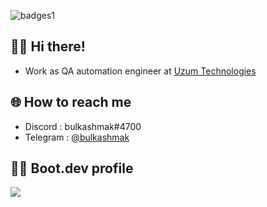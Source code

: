 ![badges1](https://img.shields.io/github/last-commit/bulkashmak/bulkashmak)
## 😶‍🌫️ Hi there!

- Work as QA automation engineer at [Uzum Technologies](https://uzum.com/)

## 🌐 How to reach me

- Discord  : bulkashmak#4700
- Telegram : [@bulkashmak](https://t.me/bulkashmak)

## 🧙‍♂️ Boot.dev profile
<p align="left">
  <img src="https://api.boot.dev/v1/users/public/a81965b2-2f9c-44d3-a36e-682eb0e8521e/thumbnail" >
</p>
<!-- Markdown -->
<!-- ![Alt text](https://spotify-recently-played-readme.vercel.app/api?user=31lxz2d4byvb763zh6q64easll7a&count=3&width=850) -->
<!-- Markdown -->
<!-- [![Top Langs](https://github-readme-stats.vercel.app/api/top-langs/?username=bulkashmak&card_width=850&theme=transparent&layout=compact&hide_title=true&langs_count=9)](https://github.com/anuraghazra/github-readme-stats) -->
<!--
**bulkashmak/bulkashmak** is a ✨ _special_ ✨ repository because its `README.md` (this file) appears on your GitHub profile.

Here are some ideas to get you started:

- 🔭 I’m currently working on ...
- 🌱 I’m currently learning ...
- 👯 I’m looking to collaborate on ...
- 🤔 I’m looking for help with ...
- 💬 Ask me about ...
- 📫 How to reach me: ...
- 😄 Pronouns: ...
- ⚡ Fun fact: ...
-->
